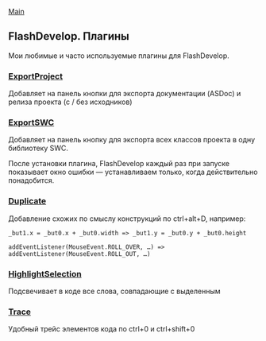 [Main](/index.md)

## FlashDevelop. Плагины

Мои любимые и часто используемые плагины для FlashDevelop.


### [ExportProject](http://www.flashdevelop.org/community/viewtopic.php?f=4&t=4641)

Добавляет на панель кнопки для экспорта документации (ASDoc) и релиза проекта (с / без исходников)


### [ExportSWC](http://www.flashdevelop.org/community/viewtopic.php?f=4&t=2987)

Добавляет на панель кнопку для экспорта всех классов проекта в одну библиотеку SWC.

После установки плагина, FlashDevelop каждый раз при запуске показывает окно ошибки — устанавливаем только, когда действительно понадобится.


### [Duplicate](http://www.flashdevelop.org/community/viewtopic.php?f=4&t=2993)

Добавление схожих по смыслу конструкций по ctrl+alt+D, например:

`_but1.x = _but0.x + _but0.width => _but1.y = _but0.y + _but0.height`

`addEventListener(MouseEvent.ROLL_OVER, …) => addEventListener(MouseEvent.ROLL_OUT, …)`


### [HighlightSelection](http://www.flashdevelop.org/community/viewtopic.php?f=4&t=4486)

Подсвечивает в коде все слова, совпадающие с выделенным


### [Trace](http://www.flashdevelop.org/community/viewtopic.php?t=1128)

Удобный трейс элементов кода по ctrl+0 и ctrl+shift+0
